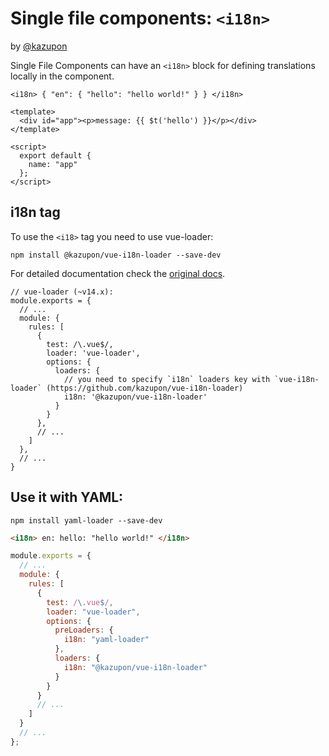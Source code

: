 # Single file components: `<i18n>`

by [@kazupon](https://github.com/kazupon)

Single File Components can have an `<i18n>` block for defining translations locally in the component.

```vue
<i18n> { "en": { "hello": "hello world!" } } </i18n>

<template>
  <div id="app"><p>message: {{ $t('hello') }}</p></div>
</template>

<script>
  export default {
    name: "app"
  };
</script>
```

## i18n tag

To use the `<i18>` tag you need to use vue-loader:

```
npm install @kazupon/vue-i18n-loader --save-dev
```

For detailed documentation check the [original docs](https://github.com/kazupon/vue-i18n-loader).

```
// vue-loader (~v14.x):
module.exports = {
  // ...
  module: {
    rules: [
      {
        test: /\.vue$/,
        loader: 'vue-loader',
        options: {
          loaders: {
            // you need to specify `i18n` loaders key with `vue-i18n-loader` (https://github.com/kazupon/vue-i18n-loader)
            i18n: '@kazupon/vue-i18n-loader'
          }
        }
      },
      // ...
    ]
  },
  // ...
}
```

## Use it with YAML:

```
npm install yaml-loader --save-dev
```

```html
<i18n> en: hello: "hello world!" </i18n>
```

```javascript
module.exports = {
  // ...
  module: {
    rules: [
      {
        test: /\.vue$/,
        loader: "vue-loader",
        options: {
          preLoaders: {
            i18n: "yaml-loader"
          },
          loaders: {
            i18n: "@kazupon/vue-i18n-loader"
          }
        }
      }
      // ...
    ]
  }
  // ...
};
```
